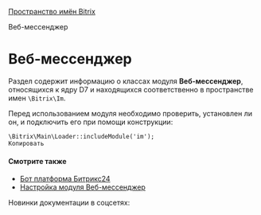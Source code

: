 [Пространство имён Bitrix](/api_d7/bitrix/index.php)

Веб-мессенджер

Веб-мессенджер
==============

Раздел содержит информацию о классах модуля **Веб-мессенджер**, относящихся к ядру D7 и находящихся соответственно в пространстве имен `\Bitrix\Im`.

Перед использованием модуля необходимо проверить, установлен ли он, и подключить его при помощи конструкции:

```
\Bitrix\Main\Loader::includeModule('im');
Копировать
```

  

#### Смотрите также

* [Бот платформа Битрикс24](http://dev.1c-bitrix.ru/learning/course/index.php?COURSE_ID=93)
* [Настройка модуля Веб-мессенджер](http://dev.1c-bitrix.ru/user_help/service/im/settings.php)

Новинки документации в соцсетях: